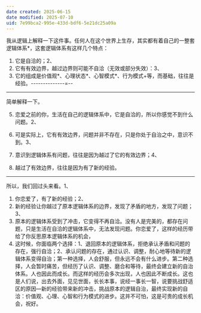 ```yaml
---
date created: 2025-06-15
date modified: 2025-07-10
uid: 7e99bca2-995e-433d-bdf6-5e21dc25a09a
---
```


我从逻辑上解释一下这件事。任何人在这个世界上生存，其实都有着自己的一整套逻辑体系*，这套逻辑体系有这样几个特点：

1. 它是自洽的；2、
2. 它有有效边界，越过边界则可能不自洽（无效或部分失效）：3、
3. 它的组成是价值观*、心理状态*、心智模式*、行为模式+等，而基础，往往是经验。--------------=--

___

简单解释一下。

5. 恋爱之前的你，生活在自己的逻辑体系中，它是自洽的，所以你感觉不到什么问题。2、

6. 可是实际上，它有有效边界，问题并非不存在，只是你处于自治之中，意识不到。3、

7. 意识到逻辑体系有问题，往往是因为越过了它的有效边界；4、

8. 越过了有效边界，往往是因为有了新的经验。

___

所以，我们回过头来看。1、

1. 你恋爱了，有了新的经验；2、
2. 新的经验让你越过了原本逻辑体系的边界，发现了矛盾的地方，发现了问题；3、
3. 原本的逻辑体系受到了冲击，它变得不再自洽。没有人是完美的，都存在问题，只是生活在自洽的逻辑体系中，无法发现问题。你恋爱了，这样的经历带给了你反思原本逻辑体系的机会，
4. 这时候，你面临两个选择：1、退回原本的逻辑体系，拒绝承认矛盾和问题的存在，强行自洽；2、承认问题的存在，通过认识、调整，耐心地等待新的逻辑体系变得自治；第一种选择，人会舒服，但永远不会有什么进步。第二种选择，人会暂时痛苦，但经历了认识、调整、磨合和等待，最终会建立新的自治体系。人也因此而成长。而这样的经历会多次出现，人也因此不断成长。这也是人们说，出去外面，见见世面，长长本事，说经一事长一智，说要挑战舒适区的原因—新的经验带来新的冲击，挑战原本的逻辑自治，最终实现新的自洽：价值观、心理、心智和行为模式的进步。这并不可怕，这是可贵的成长机会，祝好。
